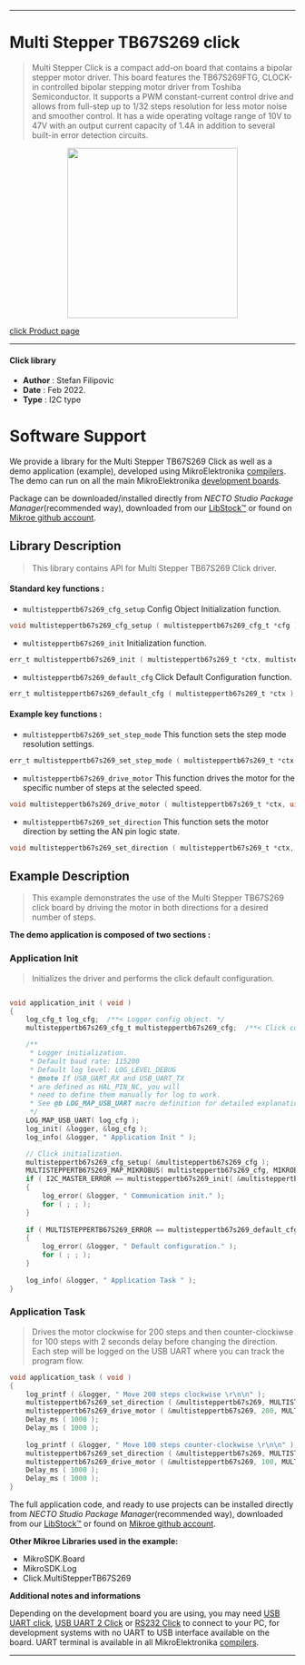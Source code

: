 
---
# Multi Stepper TB67S269 click

> Multi Stepper Click is a compact add-on board that contains a bipolar stepper motor driver. This board features the TB67S269FTG, CLOCK-in controlled bipolar stepping motor driver from Toshiba Semiconductor. It supports a PWM constant-current control drive and allows from full-step up to 1/32 steps resolution for less motor noise and smoother control. It has a wide operating voltage range of 10V to 47V with an output current capacity of 1.4A in addition to several built-in error detection circuits.

<p align="center">
  <img src="https://download.mikroe.com/images/click_for_ide/multisteppertb67s269_click.png" height=300px>
</p>

[click Product page](https://www.mikroe.com/multi-stepper-click-tb67s269)

---


#### Click library

- **Author**        : Stefan Filipovic
- **Date**          : Feb 2022.
- **Type**          : I2C type


# Software Support

We provide a library for the Multi Stepper TB67S269 Click
as well as a demo application (example), developed using MikroElektronika
[compilers](https://www.mikroe.com/necto-studio).
The demo can run on all the main MikroElektronika [development boards](https://www.mikroe.com/development-boards).

Package can be downloaded/installed directly from *NECTO Studio Package Manager*(recommended way), downloaded from our [LibStock&trade;](https://libstock.mikroe.com) or found on [Mikroe github account](https://github.com/MikroElektronika/mikrosdk_click_v2/tree/master/clicks).

## Library Description

> This library contains API for Multi Stepper TB67S269 Click driver.

#### Standard key functions :

- `multisteppertb67s269_cfg_setup` Config Object Initialization function.
```c
void multisteppertb67s269_cfg_setup ( multisteppertb67s269_cfg_t *cfg );
```

- `multisteppertb67s269_init` Initialization function.
```c
err_t multisteppertb67s269_init ( multisteppertb67s269_t *ctx, multisteppertb67s269_cfg_t *cfg );
```

- `multisteppertb67s269_default_cfg` Click Default Configuration function.
```c
err_t multisteppertb67s269_default_cfg ( multisteppertb67s269_t *ctx );
```

#### Example key functions :

- `multisteppertb67s269_set_step_mode` This function sets the step mode resolution settings.
```c
err_t multisteppertb67s269_set_step_mode ( multisteppertb67s269_t *ctx, uint8_t mode );
```

- `multisteppertb67s269_drive_motor` This function drives the motor for the specific number of steps at the selected speed.
```c
void multisteppertb67s269_drive_motor ( multisteppertb67s269_t *ctx, uint32_t steps, uint8_t speed );
```

- `multisteppertb67s269_set_direction` This function sets the motor direction by setting the AN pin logic state.
```c
void multisteppertb67s269_set_direction ( multisteppertb67s269_t *ctx, uint8_t dir );
```

## Example Description

> This example demonstrates the use of the Multi Stepper TB67S269 click board by driving the motor in both directions for a desired number of steps.

**The demo application is composed of two sections :**

### Application Init

> Initializes the driver and performs the click default configuration.

```c

void application_init ( void )
{
    log_cfg_t log_cfg;  /**< Logger config object. */
    multisteppertb67s269_cfg_t multisteppertb67s269_cfg;  /**< Click config object. */

    /** 
     * Logger initialization.
     * Default baud rate: 115200
     * Default log level: LOG_LEVEL_DEBUG
     * @note If USB_UART_RX and USB_UART_TX 
     * are defined as HAL_PIN_NC, you will 
     * need to define them manually for log to work. 
     * See @b LOG_MAP_USB_UART macro definition for detailed explanation.
     */
    LOG_MAP_USB_UART( log_cfg );
    log_init( &logger, &log_cfg );
    log_info( &logger, " Application Init " );

    // Click initialization.
    multisteppertb67s269_cfg_setup( &multisteppertb67s269_cfg );
    MULTISTEPPERTB67S269_MAP_MIKROBUS( multisteppertb67s269_cfg, MIKROBUS_1 );
    if ( I2C_MASTER_ERROR == multisteppertb67s269_init( &multisteppertb67s269, &multisteppertb67s269_cfg ) ) 
    {
        log_error( &logger, " Communication init." );
        for ( ; ; );
    }
    
    if ( MULTISTEPPERTB67S269_ERROR == multisteppertb67s269_default_cfg ( &multisteppertb67s269 ) )
    {
        log_error( &logger, " Default configuration." );
        for ( ; ; );
    }
    
    log_info( &logger, " Application Task " );
}

```

### Application Task

> Drives the motor clockwise for 200 steps and then counter-clockiwse for 100 steps with 2 seconds delay before changing the direction.
Each step will be logged on the USB UART where you can track the program flow.

```c
void application_task ( void )
{
    log_printf ( &logger, " Move 200 steps clockwise \r\n\n" );
    multisteppertb67s269_set_direction ( &multisteppertb67s269, MULTISTEPPERTB67S269_DIR_CW );
    multisteppertb67s269_drive_motor ( &multisteppertb67s269, 200, MULTISTEPPERTB67S269_SPEED_FAST );
    Delay_ms ( 1000 );
    Delay_ms ( 1000 );
    
    log_printf ( &logger, " Move 100 steps counter-clockwise \r\n\n" );
    multisteppertb67s269_set_direction ( &multisteppertb67s269, MULTISTEPPERTB67S269_DIR_CCW );
    multisteppertb67s269_drive_motor ( &multisteppertb67s269, 100, MULTISTEPPERTB67S269_SPEED_FAST );
    Delay_ms ( 1000 );
    Delay_ms ( 1000 );
}
```

The full application code, and ready to use projects can be installed directly from *NECTO Studio Package Manager*(recommended way), downloaded from our [LibStock&trade;](https://libstock.mikroe.com) or found on [Mikroe github account](https://github.com/MikroElektronika/mikrosdk_click_v2/tree/master/clicks).

**Other Mikroe Libraries used in the example:**

- MikroSDK.Board
- MikroSDK.Log
- Click.MultiStepperTB67S269

**Additional notes and informations**

Depending on the development board you are using, you may need
[USB UART click](https://www.mikroe.com/usb-uart-click),
[USB UART 2 Click](https://www.mikroe.com/usb-uart-2-click) or
[RS232 Click](https://www.mikroe.com/rs232-click) to connect to your PC, for
development systems with no UART to USB interface available on the board. UART
terminal is available in all MikroElektronika
[compilers](https://shop.mikroe.com/compilers).

---
